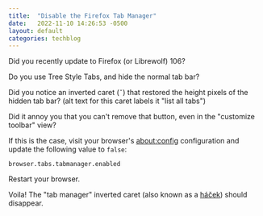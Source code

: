 ```yaml
---
title:  "Disable the Firefox Tab Manager"
date:   2022-11-10 14:26:53 -0500
layout: default
categories: techblog
---
```


Did you recently update to Firefox (or Librewolf) 106?

Do you use Tree Style Tabs, and hide the normal tab bar?

Did you notice an inverted caret (`ˇ`) that restored the height pixels of the hidden tab bar?
(alt text for this caret labels it "list all tabs")

Did it annoy you that you can't remove that button, even in the "customize toolbar" view?

<!-- readmore -->

If this is the case, visit your browser's [about:config](about:config) configuration and update the following value to `false`:

```
browser.tabs.tabmanager.enabled
```

Restart your browser.

Voila! The "tab manager" inverted caret (also known as a [háček](https://en.wiktionary.org/wiki/h%C3%A1%C4%8Dek#English)) should disappear.
